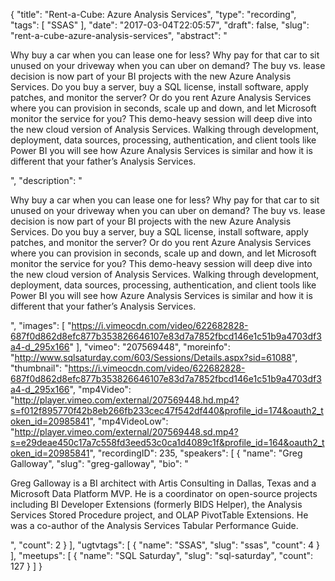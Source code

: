 {
  "title": "Rent-a-Cube: Azure Analysis Services",
  "type": "recording",
  "tags": [
    "SSAS"
  ],
  "date": "2017-03-04T22:05:57",
  "draft": false,
  "slug": "rent-a-cube-azure-analysis-services",
  "abstract": "<p>Why buy a car when you can lease one for less? Why pay for that car to sit unused on your driveway when you can uber on demand? The buy vs. lease decision is now part of your BI projects with the new Azure Analysis Services. Do you buy a server, buy a SQL license, install software, apply patches, and monitor the server? Or do you rent Azure Analysis Services where you can provision in seconds, scale up and down, and let Microsoft monitor the service for you? This demo-heavy session will deep dive into the new cloud version of Analysis Services. Walking through development, deployment, data sources, processing, authentication, and client tools like Power BI you will see how Azure Analysis Services is similar and how it is different that your father’s Analysis Services.</p>",
  "description": "<p>Why buy a car when you can lease one for less? Why pay for that car to sit unused on your driveway when you can uber on demand? The buy vs. lease decision is now part of your BI projects with the new Azure Analysis Services. Do you buy a server, buy a SQL license, install software, apply patches, and monitor the server? Or do you rent Azure Analysis Services where you can provision in seconds, scale up and down, and let Microsoft monitor the service for you? This demo-heavy session will deep dive into the new cloud version of Analysis Services. Walking through development, deployment, data sources, processing, authentication, and client tools like Power BI you will see how Azure Analysis Services is similar and how it is different that your father’s Analysis Services.</p>",
  "images": [
    "https://i.vimeocdn.com/video/622682828-687f0d862d8efc877b353826646107e83d7a7852fbcd146e1c51b9a4703df3a4-d_295x166"
  ],
  "vimeo": "207569448",
  "moreinfo": "http://www.sqlsaturday.com/603/Sessions/Details.aspx?sid=61088",
  "thumbnail": "https://i.vimeocdn.com/video/622682828-687f0d862d8efc877b353826646107e83d7a7852fbcd146e1c51b9a4703df3a4-d_295x166",
  "mp4Video": "http://player.vimeo.com/external/207569448.hd.mp4?s=f012f895770f42b8eb266fb233cec47f542df440&profile_id=174&oauth2_token_id=20985841",
  "mp4VideoLow": "http://player.vimeo.com/external/207569448.sd.mp4?s=e29deae450c17a7c558fd3eed53c0ca1d4089c1f&profile_id=164&oauth2_token_id=20985841",
  "recordingID": 235,
  "speakers": [
    {
      "name": "Greg Galloway",
      "slug": "greg-galloway",
      "bio": "<p>Greg Galloway is a BI architect with Artis Consulting in Dallas, Texas and a Microsoft Data Platform MVP. He is a coordinator on open-source projects including BI Developer Extensions (formerly BIDS Helper), the Analysis Services Stored Procedure project, and OLAP PivotTable Extensions. He was a co-author of the Analysis Services Tabular Performance Guide.</p>",
      "count": 2
    }
  ],
  "ugtvtags": [
    {
      "name": "SSAS",
      "slug": "ssas",
      "count": 4
    }
  ],
  "meetups": [
    {
      "name": "SQL Saturday",
      "slug": "sql-saturday",
      "count": 127
    }
  ]
}